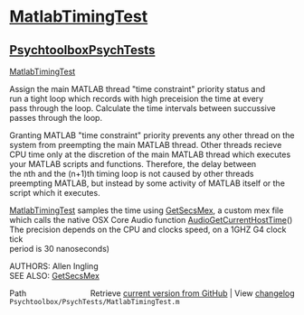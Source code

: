 # [MatlabTimingTest](MatlabTimingTest)
## [Psychtoolbox](Psychtoolbox)[PsychTests](PsychTests)

[MatlabTimingTest](MatlabTimingTest)  
  
Assign the main MATLAB thread "time constraint" priority status and   
run a tight loop which records with high preceision the time at every   
pass through the loop.  Calculate the time intervals between succussive  
passes through the loop.    
  
Granting MATLAB "time constraint" priority prevents any other thread on the  
system from preempting the main MATLAB thread. Other threads recieve  
CPU time only at the discretion of the main MATLAB thread which executes  
your MATLAB scripts and functions.  Therefore, the delay between  
the nth and the (n+1)th timing loop is not caused by other threads  
preempting MATLAB, but instead by some activity of MATLAB itself or the script which it executes.  
  
[MatlabTimingTest](MatlabTimingTest) samples the time using [GetSecsMex](GetSecsMex), a custom mex file  
which calls the native OSX Core Audio function [AudioGetCurrentHostTime](AudioGetCurrentHostTime)()  
The precision depends on the CPU and clocks speed, on a 1GHZ G4 clock tick   
period is 30 nanoseconds)  
  
AUTHORS: Allen Ingling  
SEE ALSO: [GetSecsMex](GetSecsMex)  




<div class="code_header" style="text-align:right;">
  <span style="float:left;">Path&nbsp;&nbsp;</span> <span class="counter">Retrieve <a href=
  "https://raw.github.com/Psychtoolbox-3/Psychtoolbox-3/beta/Psychtoolbox/PsychTests/MatlabTimingTest.m">current version from GitHub</a> | View <a href=
  "https://github.com/Psychtoolbox-3/Psychtoolbox-3/commits/beta/Psychtoolbox/PsychTests/MatlabTimingTest.m">changelog</a></span>
</div>
<div class="code">
  <code>Psychtoolbox/PsychTests/MatlabTimingTest.m</code>
</div>


